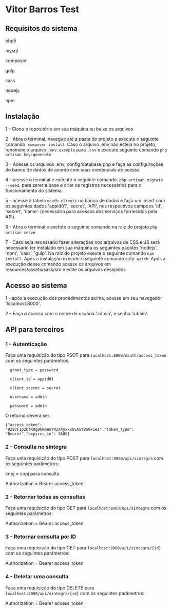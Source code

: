 # Vitor Barros Test

## Requisitos do sistema
  php5
  
  mysql
  
  composer
  
  gulp
  
  sass
  
  nodejs
  
  npm
  
## Instalação

  1 - Clone o repositório em sua máquina ou baixe os arquivos
  
  2 - Abra o terminal, navegue até a pasta do projeto e execute o seguinte comando: `composer install`. Caso o arquivo .env não esteja no projeto, renomeie o arquivo `.env.exemple` para `.env` e execute seguinte comando `php artisan key:generate`
  
  3 - Acesse os arquivos .env, config/database.php e faça as configurações do banco de dados de acordo com suas credenciais de acesso
  
  4 - acesse o terminal e execute o seguinte comando: `php artisan migrate --seed`, para zerer a base e criar os registros necessários para o funcionamento do sistema.
  
  5 - acesse a tabela `oauth_clients` no banco de dados e faça um insert com os seguintes dados 'appid01', 'secret', 'API', nos respectivos campoos 'id', 'secret', 'name'. (necessário para acessos dos serviços fornecidos pela API).
  
  6 - Abra o terminal e exefute o seguinte comando na raiz do projeto `php artisan serve`.
  
  7 - Caso seja necessário fazer alterações nos arquivos de CSS e JS será necessário ter instalado em sua máquina os seguintes
  pacotes 'nodejs', 'npm', 'sass', 'gulp'. Na raiz do projeto exeute o seguinte comando `npm install`. Após a instalação execute o seguinte comando `gulp watch`. Após a execução desse comando acesse os arquivos em resources/assets/sass/src e edite os arquivos desejados.
  
## Acesso ao sistema

  1 - após a execução dos procedimentos acima, acesse em seu navegador 'localhost:8000'.
  
  2 - Faça o acesso com o nome de usuário 'admin', e senha 'admin'.
  
## API para terceiros
### 1 - Autenticação

  Faça uma requisição do tipo PSOT para `localhost:8000/oauth/access_token` com os seguintes parâmetros:
    
      grant_type = password
      
      client_id = appid01
      
      client_secret = secret
      
      username = admin
      
      password = admin
      
  O retorno deverá ser:
  
  `{"access_token": "9z9cFIp2DtK8g8kKmeoYRIX4yxkxbSA5t8SGk1eI","token_type": "Bearer","expires_in": 3600}`
  
### 2 - Consulta no sintegra
  
  Faça uma requisição do tipo POST para `localhost:8000/api/sintegra` com os seguintes parâmetros:
  
  cnpj = cnpj para consulta
  
  Authorization = Bearer access_token
  
### 2 - Retornar todas as consultas
  
  Faça uma requisição do tipo GET para `localhost:8000/api/sintegra` com os seguintes parâmetros:
  
  Authorization = Bearer access_token
  
### 3 - Retornar consulta por ID
  
  Faça uma requisição do tipo GET para `localhost:8000/api/sintegra/{id}` com os seguintes parâmetros:
  
  Authorization = Bearer access_token
  
### 4 - Deletar uma consulta
  
  Faça uma requisição do tipo DELETE para `localhost:8000/api/sintegra/{id}` com os seguintes parâmetros:
  
  Authorization = Bearer access_token
